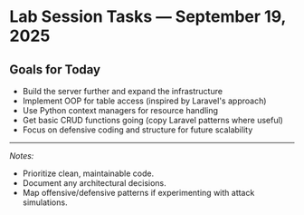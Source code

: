 # Lab Session Tasks — September 19, 2025

## Goals for Today

- Build the server further and expand the infrastructure
- Implement OOP for table access (inspired by Laravel's approach)
- Use Python context managers for resource handling
- Get basic CRUD functions going (copy Laravel patterns where useful)
- Focus on defensive coding and structure for future scalability

---

*Notes:*
- Prioritize clean, maintainable code.
- Document any architectural decisions.
- Map offensive/defensive patterns if experimenting with attack simulations.
